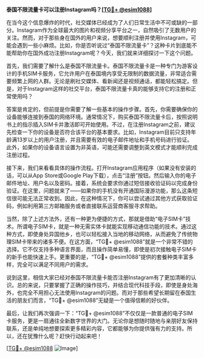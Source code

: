 **泰国不限流量卡可以注册Instagram吗？[[TG💪+ @esim1088](https://t.me/s/esim1088)]**

在当今这个信息爆炸的时代，社交媒体已经成为了人们日常生活中不可或缺的一部分。Instagram作为全球最大的图片和视频分享平台之一，自然吸引了无数用户的关注。然而，对于那些身在国外的用户来说，想要顺利注册并使用Instagram，可能会遇到一些小麻烦。比如，你是否听说过“泰国不限流量卡”？这种卡片到底能不能帮助你在国外成功注册Instagram呢？今天，我们就来详细探讨一下这个问题。

首先，我们需要了解什么是泰国不限流量卡。泰国不限流量卡是一种专门为游客设计的手机SIM卡服务，它允许用户在泰国境内享受无限制的数据流量，非常适合需要频繁上网的人群。无论是刷社交媒体、看新闻还是视频通话，都能轻松搞定。但是，对于Instagram这样的社交平台，泰国不限流量卡真的能够支持它的注册和正常使用吗？

答案是肯定的，但前提是你需要了解一些基本的操作步骤。首先，你需要确保你的设备能够连接到泰国的网络环境。通常情况下，购买泰国不限流量卡后，按照说明书上的指示插入SIM卡并激活即可开始使用。不过，在注册Instagram之前，建议先检查一下你的设备是否符合该平台的基本要求。比如，Instagram目前只支持年龄满13岁以上的用户注册，并且需要有效的电子邮件地址和手机号码进行验证。此外，如果你的设备语言设置为非英语，可能还需要调整到英文模式才能顺利完成注册过程。

接下来，我们来看看具体的操作流程。打开Instagram应用程序（如果没有安装的话，可以从App Store或Google Play下载），点击“注册”按钮。然后输入你的电子邮件地址、用户名以及密码。接着，系统会要求你通过短信接收验证码以完成身份验证。在这里，问题就来了——如果你的手机没有开通国际漫游功能，那么这条短信很可能无法正常收到。因此，在这种情况下，你可以尝试通过其他方式获取验证码，例如利用第三方邮箱服务或者直接联系运营商客服寻求帮助。

当然，除了上述方法外，还有一种更为便捷的方式，那就是借助“电子SIM卡”技术。所谓电子SIM卡，就是一种无需实体卡就能实现移动通信功能的技术。通过这种方式，即使身处异国他乡，也可以轻松接入当地的移动网络，从而避免了传统物理SIM卡带来的诸多不便。在这方面，“TG💪+ @esim1088”就是一个非常不错的选择。它不仅支持多种语言界面，而且操作简单易懂，即使是初次接触电子SIM卡的新手也能快速上手。更重要的是，“TG💪+ @esim1088”提供的套餐种类丰富多样，完全可以满足不同用户的需求。

说到这里，相信大家已经对泰国不限流量卡能否注册Instagram有了更加清晰的认识。总的来说，只要掌握了正确的操作技巧，并结合现代科技手段，即使是身处海外，也完全不用担心无法使用Instagram的问题。而对于那些希望长期留在泰国生活的朋友们而言，“TG💪+ @esim1088”无疑是一个值得信赖的好伙伴。

最后，让我们再次强调一下：“TG💪+ @esim1088”不仅仅是一款普通的电子SIM卡服务，更是一扇通往全新数字世界的大门。无论你是想随时随地与亲朋好友保持联系，还是单纯地想要探索更多精彩内容，它都能够为你提供强有力的支持。所以，还在犹豫什么呢？赶快行动起来吧！

[[TG💪+ @esim1088](https://t.me/s/esim1088) ![Image](https://i.postimg.cc/4NQfJmqS/Snipaste-2025-05-13-00-14-12.png)]